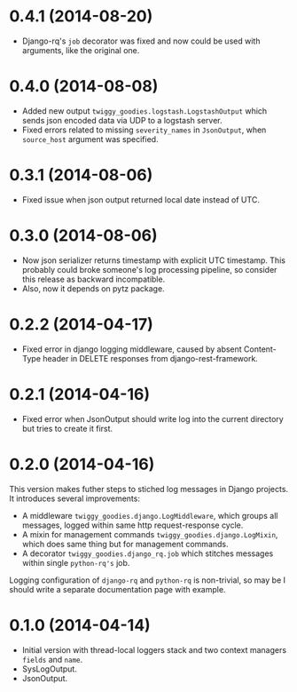 0.4.1 (2014-08-20)
==================

* Django-rq's `job` decorator was fixed and now could be used
  with arguments, like the original one.

0.4.0 (2014-08-08)
==================

* Added new output `twiggy_goodies.logstash.LogstashOutput` which
  sends json encoded data via UDP to a logstash server.
* Fixed errors related to missing `severity_names` in `JsonOutput`,
  when `source_host` argument was specified.

0.3.1 (2014-08-06)
==================

* Fixed issue when json output returned local date instead of UTC.

0.3.0 (2014-08-06)
==================

* Now json serializer returns timestamp with explicit UTC timestamp.
  This probably could broke someone's log processing pipeline, so
  consider this release as backward incompatible.
* Also, now it depends on pytz package.

0.2.2 (2014-04-17)
==================

  * Fixed error in django logging middleware, caused by absent
    Content-Type header in DELETE responses from django-rest-framework.

0.2.1 (2014-04-16)
==================

  * Fixed error when JsonOutput should write log into the current directory
    but tries to create it first.

0.2.0 (2014-04-16)
==================

This version makes futher steps to stiched log messages in
Django projects. It introduces several improvements:

  * A middleware `twiggy_goodies.django.LogMiddleware`, which groups all messages,
    logged within same http request-response cycle.
  * A mixin for management commands `twiggy_goodies.django.LogMixin`, which does
    same thing but for management commands.
  * A decorator `twiggy_goodies.django_rq.job` which stitches messages within
    single `python-rq's` job.

Logging configuration of `django-rq` and `python-rq` is non-trivial, so may be
I should write a separate documentation page with example.

0.1.0 (2014-04-14)
==================

  * Initial version with thread-local loggers stack
    and two context managers `fields` and `name`.
  * SysLogOutput.
  * JsonOutput.
